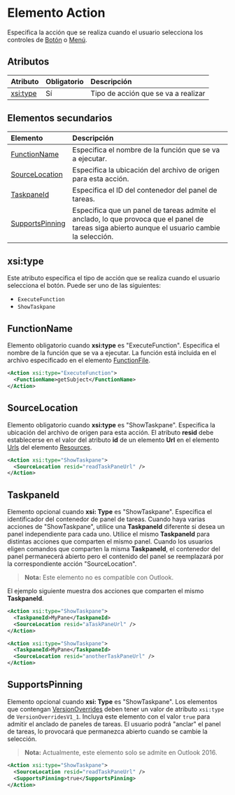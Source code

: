 # <a name="action-element"></a>Elemento Action
 Especifica la acción que se realiza cuando el usuario selecciona los controles de [Botón](./control.md#button-control) o [Menú](./control.md#menu-dropdown-button-controls).
 
## <a name="attributes"></a>Atributos

|  Atributo  |  Obligatorio  |  Descripción  |
|:-----|:-----|:-----|
|  [xsi:type](#xsitype)  |  Sí  | Tipo de acción que se va a realizar|


## <a name="child-elements"></a>Elementos secundarios

|  Elemento |  Descripción  |
|:-----|:-----|
|  [FunctionName](#functionname) |    Especifica el nombre de la función que se va a ejecutar. |
|  [SourceLocation](#sourcelocation) |    Especifica la ubicación del archivo de origen para esta acción. |
|  [TaskpaneId](#taskpaneid) | Especifica el ID del contenedor del panel de tareas.|
|  [SupportsPinning](#supportspinning) | Especifica que un panel de tareas admite el anclado, lo que provoca que el panel de tareas siga abierto aunque el usuario cambie la selección.|
  

## <a name="xsitype"></a>xsi:type
Este atributo especifica el tipo de acción que se realiza cuando el usuario selecciona el botón. Puede ser uno de las siguientes:

- `ExecuteFunction`
- `ShowTaskpane`

## <a name="functionname"></a>FunctionName

Elemento obligatorio cuando **xsi:type** es "ExecuteFunction". Especifica el nombre de la función que se va a ejecutar. La función está incluida en el archivo especificado en el elemento [FunctionFile](./functionfile.md).

```xml
<Action xsi:type="ExecuteFunction">
  <FunctionName>getSubject</FunctionName>
</Action>
```

## <a name="sourcelocation"></a>SourceLocation
Elemento obligatorio cuando  **xsi:type** es "ShowTaskpane". Especifica la ubicación del archivo de origen para esta acción. El atributo **resid** debe establecerse en el valor del atributo **id** de un elemento **Url** en el elemento [Urls](./resources.md#urls) del elemento [Resources](./resources.md).

```xml
<Action xsi:type="ShowTaskpane">
  <SourceLocation resid="readTaskPaneUrl" />
</Action>
```  

## <a name="taskpaneid"></a>TaskpaneId
Elemento opcional cuando **xsi: Type** es "ShowTaskpane". Especifica el identificador del contenedor de panel de tareas. Cuando haya varias acciones de "ShowTaskpane", utilice una **TaskpaneId** diferente si desea un panel independiente para cada uno. Utilice el mismo **TaskpaneId** para distintas acciones que comparten el mismo panel. Cuando los usuarios eligen comandos que comparten la misma **TaskpaneId**, el contenedor del panel permanecerá abierto pero el contenido del panel se reemplazará por la correspondiente acción "SourceLocation". 

>**Nota:** Este elemento no es compatible con Outlook.

El ejemplo siguiente muestra dos acciones que comparten el mismo **TaskpaneId**. 


```xml
<Action xsi:type="ShowTaskpane">
  <TaskpaneId>MyPane</TaskpaneId>
  <SourceLocation resid="aTaskPaneUrl" />
</Action>

<Action xsi:type="ShowTaskpane">
  <TaskpaneId>MyPane</TaskpaneId>
  <SourceLocation resid="anotherTaskPaneUrl" />
</Action>
```  

## <a name="supportspinning"></a>SupportsPinning
Elemento opcional cuando **xsi: Type** es "ShowTaskpane". Los elementos que contengan [VersionOverrides](./versionoverrides.md) deben tener un valor de atributo `xsi:type` de `VersionOverridesV1_1`. Incluya este elemento con el valor `true` para admitir el anclado de paneles de tareas. El usuario podrá "anclar" el panel de tareas, lo provocará que permanezca abierto cuando se cambie la selección.

>**Nota:** Actualmente, este elemento solo se admite en Outlook 2016.

```xml
<Action xsi:type="ShowTaskpane">
  <SourceLocation resid="readTaskPaneUrl" />
  <SupportsPinning>true</SupportsPinning>
</Action>
```